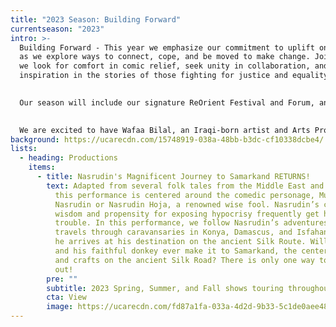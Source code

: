 ```yaml
---
title: "2023 Season: Building Forward"
currentseason: "2023"
intro: >-
  Building Forward - This year we emphasize our commitment to uplift one another
  as we explore ways to connect, cope, and be moved to make change. Join us as
  we look for comfort in comic relief, seek unity in collaboration, and find
  inspiration in the stories of those fighting for justice and equality. 
   

  Our season will include our signature ReOrient Festival and Forum, an evening of stand-up comedy curated by Wafaa Bilal entitled Amreeka: The Comedy Show, and New Threads readings of our two new play commissions, one by Adam Ashraf Elsayigh with dramaturg Salma Zodi based on the life of political prisoner Alaa Abd El-Fattah and another by Tariq Hamami with dramaturg Dawn Monique Williams about the Black Panthers in Algiers. The season will also include our annual International Women's Day celebration What Do the Women Say?, our digital conversation series No Summary, and the continuing tour of our Fairytale Players production of Nasrudin’s Magnificent Journey to Samarkand. 

   
  We are excited to have Wafaa Bilal, an Iraqi-born artist and Arts Professor at NYU’s Tisch School of the Arts, as our 2023 Artist-in-residence, who will collaborate with us on a number of projects throughout the year. In addition, we have works in collaboration with national and local theatres Art2Action (Florida), Brava! for Women in the Arts, the San Francisco Playhouse, Z Space and with Her Story Is, a collective led by independent women writers and artists from the United States and Iraq housed at Fort Point Theatre Channel (Boston).  
background: https://ucarecdn.com/15748919-038a-48bb-b3dc-cf10338dcbe4/
lists:
  - heading: Productions
    items:
      - title: Nasrudin's Magnificent Journey to Samarkand RETURNS!
        text: Adapted from several folk tales from the Middle East and Central Asia,
          this performance is centered around the comedic personage, Mulla
          Nasrudin or Nasrudin Hoja, a renowned wise fool. Nasrudin’s clever
          wisdom and propensity for exposing hypocrisy frequently get him into
          trouble. In this performance, we follow Nasrudin’s adventures as he
          travels through caravansaries in Konya, Damascus, and Isfahan before
          he arrives at his destination on the ancient Silk Route. Will Nasrudin
          and his faithful donkey ever make it to Samarkand, the center of arts
          and crafts on the ancient Silk Road? There is only one way to find
          out!
        pre: ""
        subtitle: 2023 Spring, Summer, and Fall shows touring throughout the Bay Area
        cta: View
        image: https://ucarecdn.com/fd87a1fa-033a-4d2d-9b33-5c1de0aee48f/
---
```

